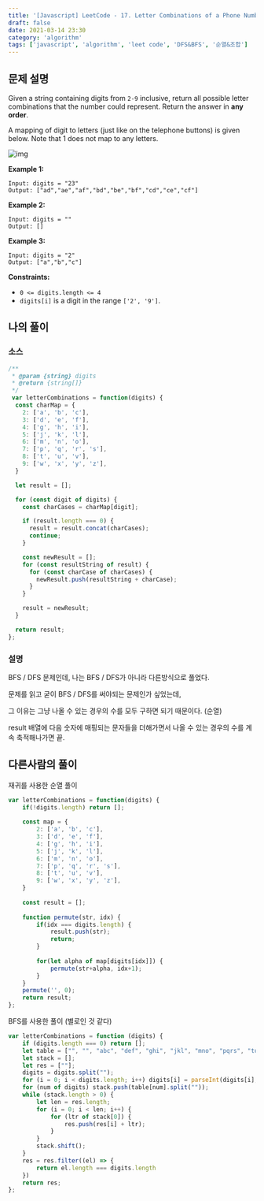 ```yaml
---
title: '[Javascript] LeetCode - 17. Letter Combinations of a Phone Number (DFS&BFS)'
draft: false
date: 2021-03-14 23:30
category: 'algorithm'
tags: ['javascript', 'algorithm', 'leet code', 'DFS&BFS', '순열&조합']
---
```


## 문제 설명

Given a string containing digits from `2-9` inclusive, return all possible letter combinations that the number could represent. Return the answer in **any order**.

A mapping of digit to letters (just like on the telephone buttons) is given below. Note that 1 does not map to any letters.

![img](https://upload.wikimedia.org/wikipedia/commons/thumb/7/73/Telephone-keypad2.svg/200px-Telephone-keypad2.svg.png)

 

**Example 1:**

```
Input: digits = "23"
Output: ["ad","ae","af","bd","be","bf","cd","ce","cf"]
```

**Example 2:**

```
Input: digits = ""
Output: []
```

**Example 3:**

```
Input: digits = "2"
Output: ["a","b","c"]
```

 

**Constraints:**

- `0 <= digits.length <= 4`
- `digits[i]` is a digit in the range `['2', '9']`.



## 나의 풀이

### 소스

```js
/**
 * @param {string} digits
 * @return {string[]}
 */
 var letterCombinations = function(digits) {
  const charMap = {
    2: ['a', 'b', 'c'],
    3: ['d', 'e', 'f'],
    4: ['g', 'h', 'i'],
    5: ['j', 'k', 'l'],
    6: ['m', 'n', 'o'],
    7: ['p', 'q', 'r', 's'],
    8: ['t', 'u', 'v'],
    9: ['w', 'x', 'y', 'z'],
  }

  let result = [];

  for (const digit of digits) {
    const charCases = charMap[digit];

    if (result.length === 0) {
      result = result.concat(charCases);
      continue;
    }

    const newResult = [];
    for (const resultString of result) {
      for (const charCase of charCases) {
        newResult.push(resultString + charCase);
      }
    }

    result = newResult;
  }

  return result;
};
```

### 설명

BFS / DFS 문제인데, 나는 BFS / DFS가 아니라 다른방식으로 풀었다.

문제를 읽고 굳이 BFS / DFS를 써야되는 문제인가 싶었는데,

그 이유는 그냥 나올 수 있는 경우의 수를 모두 구하면 되기 때문이다. (순열)

result 배열에 다음 숫자에 매핑되는 문자들을 더해가면서 나올 수 있는 경우의 수를 계속 축적해나가면 끝.



## 다른사람의 풀이

재귀를 사용한 순열 풀이

```js
var letterCombinations = function(digits) {
    if(!digits.length) return [];
    
    const map = {
        2: ['a', 'b', 'c'],
        3: ['d', 'e', 'f'],
        4: ['g', 'h', 'i'],
        5: ['j', 'k', 'l'],
        6: ['m', 'n', 'o'],
        7: ['p', 'q', 'r', 's'],
        8: ['t', 'u', 'v'],
        9: ['w', 'x', 'y', 'z'],
    }
    
    const result = [];
    
    function permute(str, idx) {
        if(idx === digits.length) {
            result.push(str);
            return;
        }
        
        for(let alpha of map[digits[idx]]) {
            permute(str+alpha, idx+1);
        }
    }
    permute('', 0);
    return result;
};
```



BFS를 사용한 풀이 (별로인 것 같다)

```js
var letterCombinations = function (digits) {
    if (digits.length === 0) return [];
    let table = ["", "", "abc", "def", "ghi", "jkl", "mno", "pqrs", "tuv", "wxyz"];
    let stack = [];
    let res = [""];
    digits = digits.split("");
    for (i = 0; i < digits.length; i++) digits[i] = parseInt(digits[i], 10);
    for (num of digits) stack.push(table[num].split(""));
    while (stack.length > 0) {
        let len = res.length;
        for (i = 0; i < len; i++) {
            for (ltr of stack[0]) {
                res.push(res[i] + ltr);
            }
        }
        stack.shift();
    }
    res = res.filter((el) => {
        return el.length === digits.length
    })
    return res;
};
```

